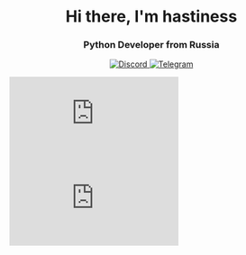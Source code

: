 <div id="header" align="center">
  <h1>Hi there, I'm hastiness</h1>
  <h3>Python Developer from Russia</h3>
</div>
<div id="socials" align="center">
  <a href="https://discord.gg/adora">
    <img src="https://img.shields.io/badge/Discord-blue?style=for-the-badge&logo=discord&logoColor=white" alt="Discord"/>
  </a>
  <a href="https://t.me/fxcke">
    <img src="https://img.shields.io/badge/Telegram-blue?style=for-the-badge&logo=telegram&logoColor=white" alt="Telegram"/>
  </a>
</div>

[![My Stats](https://github-stats-evirunurm.vercel.app/api/stats.js?username=devhastiness)](https://github.com/evirunurm/github-stats)
[![My languages](https://github-stats-evirunurm.vercel.app/api/languages.js?username=devhastiness)](https://github.com/evirunurm/github-stats)
